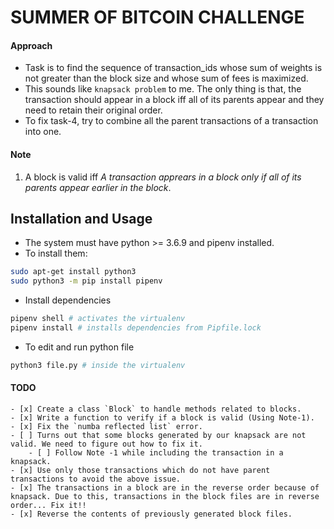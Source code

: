 # SUMMER OF BITCOIN CHALLENGE

#### Approach
- Task is to find the sequence of transaction_ids whose sum of weights is not greater than the block size and whose sum of fees is maximized.
- This sounds like `knapsack problem` to me. The only thing is that, the transaction should appear in a block iff all of its parents appear and they need to retain their original order.
- To fix task-4, try to combine all the parent transactions of a transaction into one.

#### Note
1. A block is valid iff _A transaction apprears in a block only if all of its parents appear earlier in the block_.


## Installation and Usage
- The system must have python >= 3.6.9 and pipenv installed.
- To install them:

```bash
sudo apt-get install python3
sudo python3 -m pip install pipenv
```
- Install dependencies
```bash
pipenv shell # activates the virtualenv
pipenv install # installs dependencies from Pipfile.lock
```

- To edit and run python file
```bash
python3 file.py # inside the virtualenv
```

#### TODO
    - [x] Create a class `Block` to handle methods related to blocks.
    - [x] Write a function to verify if a block is valid (Using Note-1).
    - [x] Fix the `numba reflected list` error.
    - [ ] Turns out that some blocks generated by our knapsack are not valid. We need to figure out how to fix it.
        - [ ] Follow Note -1 while including the transaction in a knapsack.
    - [x] Use only those transactions which do not have parent transactions to avoid the above issue.
    - [x] The transactions in a block are in the reverse order because of knapsack. Due to this, transactions in the block files are in reverse order... Fix it!!
    - [x] Reverse the contents of previously generated block files.
